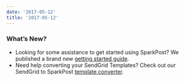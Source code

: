```yaml
---
date: '2017-05-12'
title: '2017-05-12'
---
```


### What’s New?

* Looking for some assistance to get started using SparkPost? We published a brand new [getting started guide](https://www.sparkpost.com/docs/getting-started/getting-started-sparkpost/).
* Need help converting your SendGrid Templates? Check out our SendGrid to SparkPost [template converter](https://github.com/SparkPost/sendgrid-sparkpost-templates).



